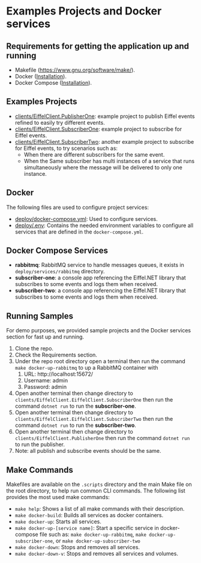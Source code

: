 # Examples Projects and Docker services

## Requirements for getting the application up and running ##

- Makefile (<https://www.gnu.org/software/make/>).
- Docker ([Installation](https://docs.docker.com/engine/installation/)).
- Docker Compose ([Installation](https://docs.docker.com/compose/install/)).

## Examples Projects

- [clients/EiffelClient.PublisherOne](clients/EiffelClient.PublisherOne): example project to publish Eiffel events refined to easily try different events.
- [clients/EiffelClient.SubscriberOne](clients/EiffelClient.SubscriberOne): example project to subscribe for Eiffel events.
- [clients/EiffelClient.SubscriberTwo](clients/EiffelClient.SubscriberTwo): another example project to subscribe for Eiffel events, to try scenarios such as:
  - When there are different subscribers for the same event.
  - When the Same subscriber has multi instances of a service that runs simultaneously where the message will be delivered to only one instance.

## Docker ##

The following files are used to configure project services:

- [deploy/docker-compose.yml](deploy/docker-compose.yml): Used to configure services.
- [deploy/.env](deploy/.env): Contains the needed environment variables to configure all services that are defined in the `docker-compose.yml`.

## Docker Compose Services

- **rabbitmq**: RabbitMQ service to handle messages queues, it exists in `deploy/services/rabbitmq` directory.
- **subscriber-one**: a console app referencing the Eiffel.NET library that subscribes to some events and logs them when received.
- **subscriber-two**: a console app referencing the Eiffel.NET library that subscribes to some events and logs them when received.

## Running Samples

For demo purposes, we provided sample projects and the Docker services section for fast up and running.  

1. Clone the repo.
1. Check the Requirements section.
1. Under the repo root directory open a terminal then run the command  `make docker-up-rabbitmq` to up a RabbitMQ container with
   1. URL: http://localhost:15672/
   1. Username: admin
   1. Password: admin
1. Open another terminal then change directory to `clients/EiffelClient.EiffelClient.SubscriberOne` then run the command `dotnet run` to run the **subscriber-one**.
1. Open another terminal then change directory to `clients/EiffelClient.EiffelClient.SubscriberTwo` then run the command `dotnet run` to run the **subscriber-two**.
1. Open another terminal then change directory to `clients/EiffelClient.PublisherOne` then run the command `dotnet run` to run the publisher.
1. Note: all publish and subscribe events should be the same.

## Make Commands ##

Makefiles are available on the `.scripts` directory and the main Make file on the root directory,  to help run common CLI commands.
The following list provides the most used make commands:

- `make help`: Shows a list of all make commands with their description.
- `make docker-build`: Builds all services as docker containers.
- `make docker-up`: Starts all services.
- `make docker-up-[service name]`: Start a specific service in docker-compose file such as: `make docker-up-rabbitmq`, `make docker-up-subscriber-one`, or `make docker-up-subscriber-two`
- `make docker-down`: Stops and removes all services.
- `make docker-down-v`: Stops and removes all services and volumes.